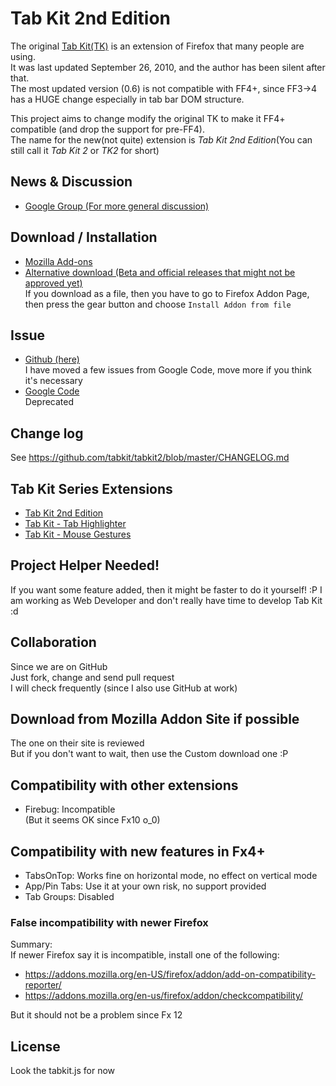 # Tab Kit 2nd Edition
The original [Tab Kit(TK)](https://addons.mozilla.org/en-us/firefox/addon/tab-kit/) is an extension of Firefox that many people are using.  
It was last updated September 26, 2010, and the author has been silent after that.  
The most updated version (0.6) is not compatible with FF4+, since FF3->4 has a HUGE change especially in tab bar DOM structure.

This project aims to change modify the original TK to make it FF4+ compatible (and drop the support for pre-FF4).  
The name for the new(not quite) extension is *Tab Kit 2nd Edition*(You can still call it *Tab Kit 2* or *TK2* for short)

## News & Discussion
- [Google Group (For more general discussion)](http://groups.google.com/group/tabkit-2nd-edition)

## Download / Installation
- [Mozilla Add-ons](https://addons.mozilla.org/en-US/firefox/addon/tabkit-2nd-edition/)  
- [Alternative download (Beta and official releases that might not be approved yet)](http://www.mediafire.com/?i17mt3o435ngm)  
If you download as a file, then you have to go to Firefox Addon Page, then press the gear button and choose `Install Addon from file`

## Issue
- [Github (here)](https://github.com/tabkit/tabkit2/issues)  
I have moved a few issues from Google Code, move more if you think it's necessary
- [Google Code](http://code.google.com/p/tabkit-2nd-edition/issues/list)  
Deprecated

## Change log
See https://github.com/tabkit/tabkit2/blob/master/CHANGELOG.md

## Tab Kit Series Extensions
- [Tab Kit 2nd Edition](https://github.com/tabkit/tabkit2)
- [Tab Kit - Tab Highlighter](https://github.com/tabkit/tab-highlighter)
- [Tab Kit - Mouse Gestures](https://github.com/tabkit/mouse-gestures)

## Project Helper Needed!
If you want some feature added, then it might be faster to do it yourself! :P
I am working as Web Developer and don't really have time to develop Tab Kit :d

## Collaboration
Since we are on GitHub  
Just fork, change and send pull request  
I will check frequently (since I also use GitHub at work)

## Download from Mozilla Addon Site if possible  
The one on their site is reviewed  
But if you don't want to wait, then use the Custom download one :P

## Compatibility with other extensions

- Firebug: Incompatible  
(But it seems OK since Fx10 o_0)

## Compatibility with new features in Fx4+
  - TabsOnTop: Works fine on horizontal mode, no effect on vertical mode
  - App/Pin Tabs: Use it at your own risk, no support provided
  - Tab Groups: Disabled

### False incompatibility with newer Firefox
Summary:  
If newer Firefox say it is incompatible, install one of the following:  
- https://addons.mozilla.org/en-US/firefox/addon/add-on-compatibility-reporter/
- https://addons.mozilla.org/en-us/firefox/addon/checkcompatibility/

But it should not be a problem since Fx 12

## License
Look the tabkit.js for now
